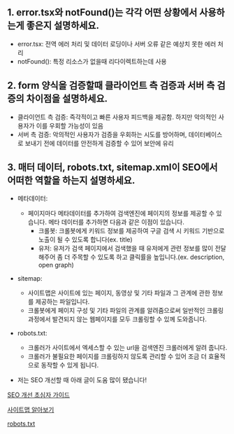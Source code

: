 ## 1. error.tsx와 notFound()는 각각 어떤 상황에서 사용하는게 좋은지 설명하세요.
- error.tsx: 전역 에러 처리 및 데이터 로딩이나 서버 오류 같은 예상치 못한 에러 처리
- notFound(): 특정 리소스가 없을때 리다이렉트하는데 사용

## 2. form 양식을 검증할때 클라이언트 측 검증과 서버 측 검증의 차이점을 설명하세요.
- 클라이언트 측 검증: 즉각적이고 빠른 사용자 피드백을 제공함. 하지만 악의적인 사용자가 이를 우회할 가능성이 있음
- 서버 측 검증: 악의적인 사용자가 검증을 우회하는 시도를 방어하며, 데이터베이스로 보내기 전에 데이터를 안전하게 검증할 수 있어 보안에 유리

## 3. 매터 데이터, robots.txt, sitemap.xml이 SEO에서 어떠한 역할을 하는지 설명하세요.

- 메타데이터:
  - 페이지마다 메타데이터를 추가하여 검색엔진에 페이지의 정보를 제공할 수 있습니다. 메타 데이터를 추가하면 다음과 같은 이점이 있습니다.
    - 크롤봇: 크롤봇에게 키워드 정보를 제공하여 구글 검색 시 키워드 기반으로 노출이 될 수 있도록 합니다(ex. title)
    - 유저: 유저가 검색 페이지에서 검색했을 때 유저에게 관련 정보를 많이 전달해주어 좀 더 주목할 수 있도록 하고 클릭률을 높입니다.(ex. description, open graph)

- sitemap: 
  - 사이트맵은 사이트에 있는 페이지, 동영상 및 기타 파일과 그 관계에 관한 정보를 제공하는 파일입니다.
  - 크롤봇에게 페이지 구성 및 기타 파일의 관계를 알려줌으로써 일반적인 크롤링 과정에서 발견되지 않는 웹페이지를 모두 크롤링할 수 있께 도와줍니다.

- robots.txt:
  - 크롤러가 사이트에서 엑세스할 수 있는 url을 검색엔진 크롤러에게 알려 줍니다.
  - 크롤러가 불필요한 페이지를 크롤링하지 않도록 관리할 수 있어 조금 더 효율적으로 동작할 수 있게 됩니다.

- 저는 SEO 개선할 때 아래 글이 도움 많이 됐습니다!

[SEO 개선 초심자 가이드](https://fe-developers.kakaoent.com/2022/221208-basic-seo-guide/)

[사이트맵 알아보기](https://developers.google.com/search/docs/crawling-indexing/sitemaps/overview?hl=ko)

[robots.txt](https://developers.google.com/search/docs/crawling-indexing/robots/create-robots-txt?hl=ko)
